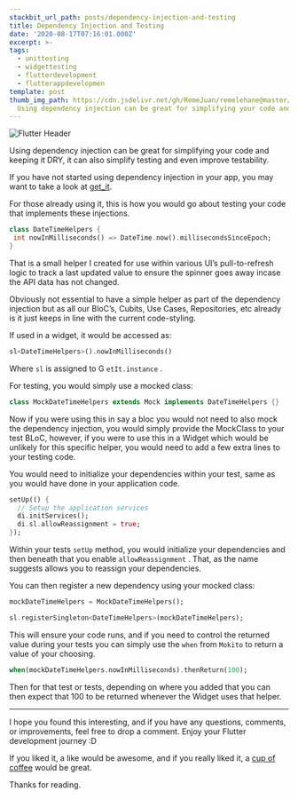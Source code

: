 ```yaml
---
stackbit_url_path: posts/dependency-injection-and-testing
title: Dependency Injection and Testing
date: '2020-08-17T07:16:01.000Z'
excerpt: >-
tags:
  - unittesting
  - widgettesting
  - flutterdevelopment
  - flutterappdevelopmen
template: post
thumb_img_path: https://cdn.jsdelivr.net/gh/RemeJuan/remelehane@master/uPic/1*w_Hwise5fi9orTgRt5ClQA.jpeg
  Using dependency injection can be great for simplifying your code and keeping it DRY, it can also s...
---
```


![Flutter Header](https://cdn.jsdelivr.net/gh/RemeJuan/remelehane@master/uPic/1*w_Hwise5fi9orTgRt5ClQA.jpeg)

Using dependency injection can be great for simplifying your code and keeping it DRY, it can also simplify testing and even improve testability.

If you have not started using dependency injection in your app, you may want to take a look at [get_it](https://pub.dev/packages/get_it).

For those already using it, this is how you would go about testing your code that implements these injections.


```dart
class DateTimeHelpers {
 int nowInMilliseconds() => DateTime.now().millisecondsSinceEpoch;
}
```


That is a small helper I created for use within various UI’s pull-to-refresh logic to track a last updated value to ensure the spinner goes away incase the API data has not changed.

Obviously not essential to have a simple helper as part of the dependency injection but as all our BloC’s, Cubits, Use Cases, Repositories, etc already is it just keeps in line with the current code-styling.

If used in a widget, it would be accessed as:


```dart
sl<DateTimeHelpers>().nowInMilliseconds()
```


Where 
`sl`
 is assigned to G
`etIt.instance`
.

For testing, you would simply use a mocked class:


```dart
class MockDateTimeHelpers extends Mock implements DateTimeHelpers {}
```


Now if you were using this in say a bloc you would not need to also mock the dependency injection, you would simply provide the MockClass to your test BLoC, however, if you were to use this in a Widget which would be unlikely for this specific helper, you would need to add a few extra lines to your testing code.

You would need to initialize your dependencies within your test, same as you would have done in your application code.


```dart
setUp(() {
  // Setup the application services
  di.initServices();
  di.sl.allowReassignment = true;
});
```


Within your tests 
`setUp`
 method, you would initialize your dependencies and then beneath that you enable 
`allowReassignment`
. That, as the name suggests allows you to reassign your dependencies.

You can then register a new dependency using your mocked class:


```dart
mockDateTimeHelpers = MockDateTimeHelpers();

sl.registerSingleton<DateTimeHelpers>(mockDateTimeHelpers);
```


This will ensure your code runs, and if you need to control the returned value during your tests you can simply use the 
`when`
 from 
`Mokito`
 to return a value of your choosing.


```dart
when(mockDateTimeHelpers.nowInMilliseconds).thenReturn(100);
```

Then for that test or tests, depending on where you added that you can then expect that 100 to be returned whenever the Widget uses that helper.

***

I hope you found this interesting, and if you have any questions, comments, or improvements, feel free to drop a comment. Enjoy your Flutter development journey :D

If you liked it, a like would be awesome, and if you really liked it, a [cup of coffee](https://www.buymeacoffee.com/remelehane) would be great.

Thanks for reading.
